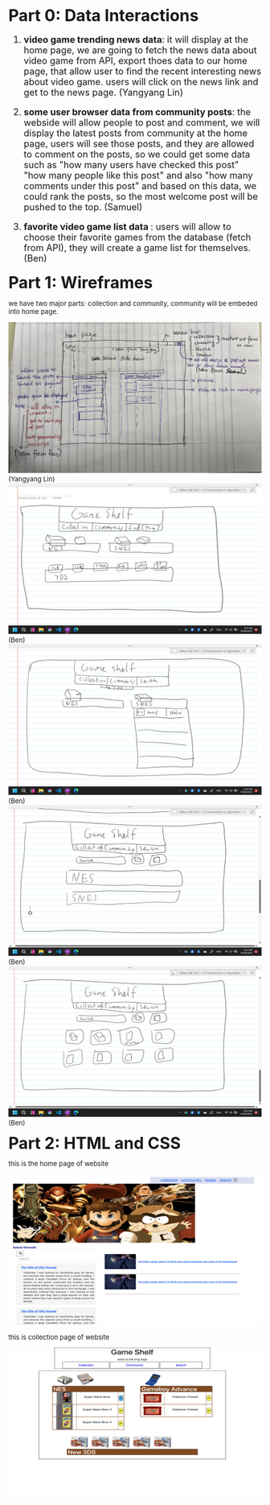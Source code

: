 **<font size="6"> 
   Part 0: Data Interactions 
</font>**
<font size="4" >


1. <strong>video game trending news data</strong>: it will display at the home page, we are going to fetch the news data about video game from API, export thoes data to our home page, that allow user to find the recent interesting news about video game. users will click on the news link and get to the news page. (Yangyang Lin)

2. <strong> some user browser data from community posts</strong>: the webside will allow people to post and comment, we will display the latest posts from community at the home page, users will see those posts, and they are allowed to comment on the posts, so we could get some data such as "how many users have checked this post" "how many people like this post" and also "how many comments under this post" and based on this data, we could rank the posts, so the most welcome post will be pushed to the top. (Samuel)


3. <strong>favorite video game list data </strong>: users will allow to choose their favorite games from the database (fetch from API), they will create a game list for themselves.(Ben)
</font>


**<font size="6"> 
   Part 1: Wireframes
</font>**
<font size="2">
   
   we have two major parts: collection and community, community will be embeded into home page.

   <img src="image/homePage.png" style="height:300px;width:600px">
   (Yangyang Lin)
   
   
   <br>
   <img src="image/first.png" style="height:300px;width:600px">
   (Ben)
   
   
   <br>
   <img src="image/second.png" style="height:300px;width:600px">
   (Ben)
   
   
   <br>
   <img src="image/third.png" style="height:300px;width:600px">
   (Ben)
   
   
   <br>
   <img src="image/forth.png" style="height:300px;width:600px">
   (Ben)









**<font size="6"> 
   Part 2: HTML and CSS
</font>**
<font size="2">
   <p> this is the home page of website</p>
   <img src="image/mainPage.png" style="height:300px;width:600px">
   
   <p>this is collection page of website</p>
   <img src="image/collection.png" style="height:300px;width:600px">
